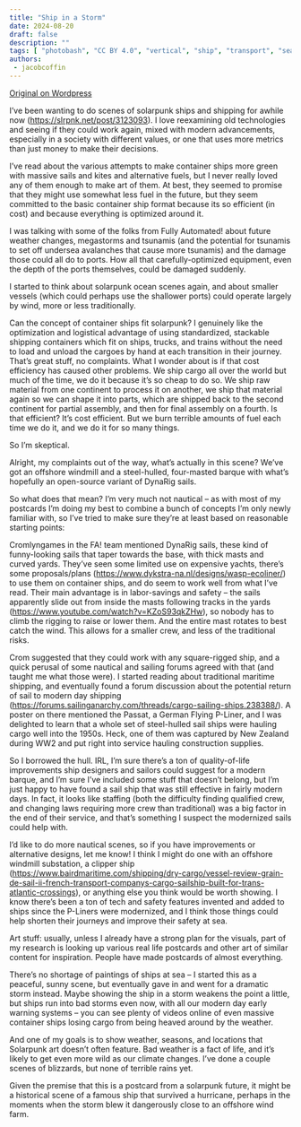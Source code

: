 ```yaml
---
title: "Ship in a Storm"
date: 2024-08-20
draft: false
description: ""
tags: [ "photobash", "CC BY 4.0", "vertical", "ship", "transport", "sea", "wind turbine", "weather"]
authors:
 - jacobcoffin
---
```


[Original on Wordpress](https://jacobcoffinwrites.wordpress.com/2024/08/20/ship-in-a-storm/)

I’ve been wanting to do scenes of solarpunk ships and shipping for awhile now (https://slrpnk.net/post/3123093). I love reexamining old technologies and seeing if they could work again, mixed with modern advancements, especially in a society with different values, or one that uses more metrics than just money to make their decisions. 

I’ve read about the various attempts to make container ships more green with massive sails and kites and alternative fuels, but I never really loved any of them enough to make art of them. At best, they seemed to promise that they might use somewhat less fuel in the future, but they seem committed to the basic container ship format because its so efficient (in cost) and because everything is optimized around it.

I was talking with some of the folks from Fully Automated! about future weather changes, megastorms and tsunamis (and the potential for tsunamis to set off undersea avalanches that cause more tsunamis) and the damage those could all do to ports. How all that carefully-optimized equipment, even the depth of the ports themselves, could be damaged suddenly. 

I started to think about solarpunk ocean scenes again, and about smaller vessels (which could perhaps use the shallower ports) could operate largely by wind, more or less traditionally. 

Can the concept of container ships fit solarpunk? I genuinely like the optimization and logistical advantage of using standardized, stackable shipping containers which fit on ships, trucks, and trains without the need to load and unload the cargoes by hand at each transition in their journey. That’s great stuff, no complaints. What I wonder about is if that cost efficiency has caused other problems. We ship cargo all over the world but much of the time, we do it because it’s so cheap to do so. We ship raw material from one continent to process it on another, we ship that material again so we can shape it into parts, which are shipped back to the second continent for partial assembly, and then for final assembly on a fourth. Is that efficient? It’s cost efficient. But we burn terrible amounts of fuel each time we do it, and we do it for so many things. 

So I’m skeptical. 

Alright, my complaints out of the way, what’s actually in this scene? We’ve got an offshore windmill and a steel-hulled, four-masted barque with what’s hopefully an open-source variant of DynaRig sails. 

So what does that mean? I’m very much not nautical – as with most of my postcards I’m doing my best to combine a bunch of concepts I’m only newly familiar with, so I’ve tried to make sure they’re at least based on reasonable starting points:

Cromlyngames in the FA! team mentioned DynaRig sails, these kind of funny-looking sails that taper towards the base, with thick masts and curved yards. They’ve seen some limited use on expensive yachts, there’s some proposals/plans (https://www.dykstra-na.nl/designs/wasp-ecoliner/) to use them on container ships, and do seem to work well from what I’ve read. Their main advantage is in labor-savings and safety – the sails apparently slide out from inside the masts following tracks in the yards (https://www.youtube.com/watch?v=KZoS93qkZHw), so nobody has to climb the rigging to raise or lower them. And the entire mast rotates to best catch the wind. This allows for a smaller crew, and less of the traditional risks. 

Crom suggested that they could work with any square-rigged ship, and a quick perusal of some nautical and sailing forums agreed with that (and taught me what those were). I started reading about traditional maritime shipping, and eventually found a forum discussion about the potential return of sail to modern day shipping (https://forums.sailinganarchy.com/threads/cargo-sailing-ships.238388/). A poster on there mentioned the Passat, a German Flying P-Liner, and I was delighted to learn that a whole set of steel-hulled sail ships were hauling cargo well into the 1950s. Heck, one of them was captured by New Zealand during WW2 and put right into service hauling construction supplies.  

So I borrowed the hull. IRL, I’m sure there’s a ton of quality-of-life improvements ship designers and sailors could suggest for a modern barque, and I’m sure I’ve included some stuff that doesn’t belong, but I’m just happy to have found a sail ship that was still effective in fairly modern days. In fact, it looks like staffing (both the difficulty finding qualified crew, and changing laws requiring more crew than traditional) was a big factor in the end of their service, and that’s something I suspect the modernized sails could help with. 

I’d like to do more nautical scenes, so if you have improvements or alternative designs, let me know! I think I might do one with an offshore windmill substation, a clipper ship (https://www.bairdmaritime.com/shipping/dry-cargo/vessel-review-grain-de-sail-ii-french-transport-companys-cargo-sailship-built-for-trans-atlantic-crossings), or anything else you think would be worth showing. I know there’s been a ton of tech and safety features invented and added to ships since the P-Liners were modernized, and I think those things could help shorten their journeys and improve their safety at sea.

Art stuff: usually, unless I already have a strong plan for the visuals, part of my research is looking up various real life postcards and other art of similar content for inspiration. People have made postcards of almost everything. 

There’s no shortage of paintings of ships at sea – I started this as a peaceful, sunny scene, but eventually gave in and went for a dramatic storm instead. Maybe showing the ship in a storm weakens the point a little, but ships run into bad storms even now, with all our modern day early warning systems – you can see plenty of videos online of even massive container ships losing cargo from being heaved around by the weather. 

And one of my goals is to show weather, seasons, and locations that Solarpunk art doesn’t often feature. Bad weather is a fact of life, and it’s likely to get even more wild as our climate changes. I’ve done a couple scenes of blizzards, but none of terrible rains yet. 

Given the premise that this is a postcard from a solarpunk future, it might be a historical scene of a famous ship that survived a hurricane, perhaps in the moments when the storm blew it dangerously close to an offshore wind farm. 